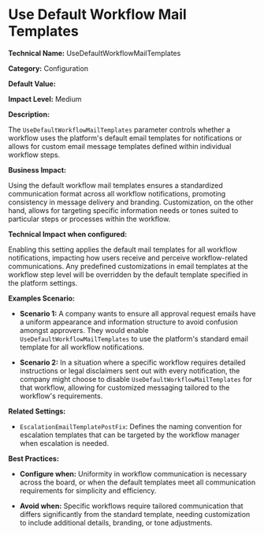 # Use Default Workflow Mail Templates

**Technical Name:** UseDefaultWorkflowMailTemplates

**Category:** Configuration

**Default Value:** 

**Impact Level:** Medium

**Description:**

The `UseDefaultWorkflowMailTemplates` parameter controls whether a workflow uses the platform's default email templates for notifications or allows for custom email message templates defined within individual workflow steps. 

**Business Impact:**

Using the default workflow mail templates ensures a standardized communication format across all workflow notifications, promoting consistency in message delivery and branding. Customization, on the other hand, allows for targeting specific information needs or tones suited to particular steps or processes within the workflow.

**Technical Impact when configured:**

Enabling this setting applies the default mail templates for all workflow notifications, impacting how users receive and perceive workflow-related communications. Any predefined customizations in email templates at the workflow step level will be overridden by the default template specified in the platform settings.

**Examples Scenario:**

- **Scenario 1:** A company wants to ensure all approval request emails have a uniform appearance and information structure to avoid confusion amongst approvers. They would enable `UseDefaultWorkflowMailTemplates` to use the platform's standard email template for all workflow notifications.
  
- **Scenario 2:** In a situation where a specific workflow requires detailed instructions or legal disclaimers sent out with every notification, the company might choose to disable `UseDefaultWorkflowMailTemplates` for that workflow, allowing for customized messaging tailored to the workflow's requirements.

**Related Settings:** 

- `EscalationEmailTemplatePostFix`: Defines the naming convention for escalation templates that can be targeted by the workflow manager when escalation is needed.

**Best Practices:** 

- **Configure when:** Uniformity in workflow communication is necessary across the board, or when the default templates meet all communication requirements for simplicity and efficiency.
  
- **Avoid when:** Specific workflows require tailored communication that differs significantly from the standard template, needing customization to include additional details, branding, or tone adjustments.